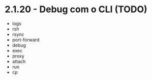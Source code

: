 # 2.1.20 - Debug com o CLI \(TODO\)

* logs
* rsh
* rsync
* port-forward
* debug
* exec
* proxy
* attach
* run
* cp

